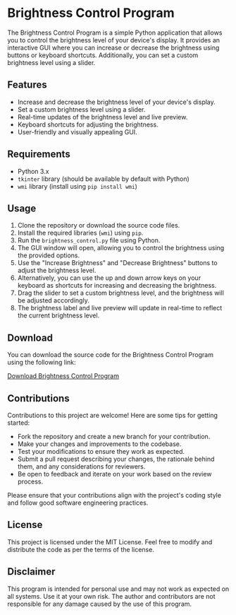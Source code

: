 # Brightness Control Program

The Brightness Control Program is a simple Python application that allows you to control the brightness level of your device's display. It provides an interactive GUI where you can increase or decrease the brightness using buttons or keyboard shortcuts. Additionally, you can set a custom brightness level using a slider.

## Features

- Increase and decrease the brightness level of your device's display.
- Set a custom brightness level using a slider.
- Real-time updates of the brightness level and live preview.
- Keyboard shortcuts for adjusting the brightness.
- User-friendly and visually appealing GUI.

## Requirements

- Python 3.x
- `tkinter` library (should be available by default with Python)
- `wmi` library (install using `pip install wmi`)

## Usage

1. Clone the repository or download the source code files.
2. Install the required libraries (`wmi`) using `pip`.
3. Run the `brightness_control.py` file using Python.
4. The GUI window will open, allowing you to control the brightness using the provided options.
5. Use the "Increase Brightness" and "Decrease Brightness" buttons to adjust the brightness level.
6. Alternatively, you can use the up and down arrow keys on your keyboard as shortcuts for increasing and decreasing the brightness.
7. Drag the slider to set a custom brightness level, and the brightness will be adjusted accordingly.
8. The brightness label and live preview will update in real-time to reflect the current brightness level.

## Download

You can download the source code for the Brightness Control Program using the following link:

[Download Brightness Control Program](https://drive.google.com/file/d/1VCYH425t9UCD_agTqlYKuXXy8nB-QMJM/view)

## Contributions

Contributions to this project are welcome! Here are some tips for getting started:

- Fork the repository and create a new branch for your contribution.
- Make your changes and improvements to the codebase.
- Test your modifications to ensure they work as expected.
- Submit a pull request describing your changes, the rationale behind them, and any considerations for reviewers.
- Be open to feedback and iterate on your work based on the review process.

Please ensure that your contributions align with the project's coding style and follow good software engineering practices.

## License

This project is licensed under the MIT License. Feel free to modify and distribute the code as per the terms of the license.

## Disclaimer

This program is intended for personal use and may not work as expected on all systems. Use it at your own risk. The author and contributors are not responsible for any damage caused by the use of this program.
